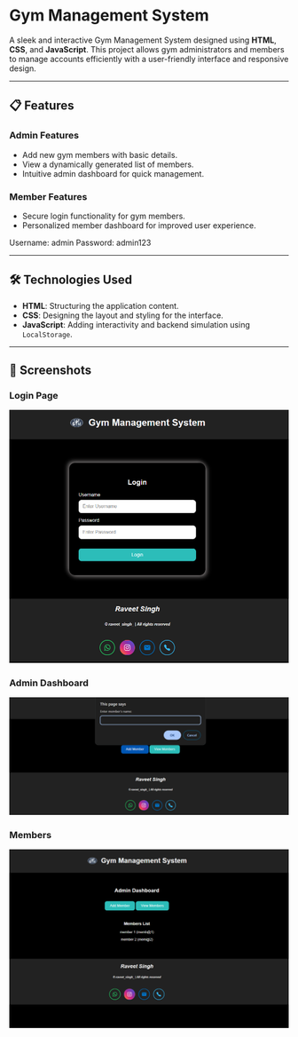 # Gym Management System

A sleek and interactive Gym Management System designed using **HTML**, **CSS**, and **JavaScript**. This project allows gym administrators and members to manage accounts efficiently with a user-friendly interface and responsive design.

---


## 📋 Features

### Admin Features
- Add new gym members with basic details.
- View a dynamically generated list of members.
- Intuitive admin dashboard for quick management.

### Member Features
- Secure login functionality for gym members.
- Personalized member dashboard for improved user experience.

Username: admin
Password: admin123

---

## 🛠️ Technologies Used

- **HTML**: Structuring the application content.
- **CSS**: Designing the layout and styling for the interface.
- **JavaScript**: Adding interactivity and backend simulation using `LocalStorage`.

---

## 🌟 Screenshots

### Login Page
![Login Page](ss.png)

### Admin Dashboard
![Admin Dashboard](ss1.png)

### Members
![Members](ss2.png)


